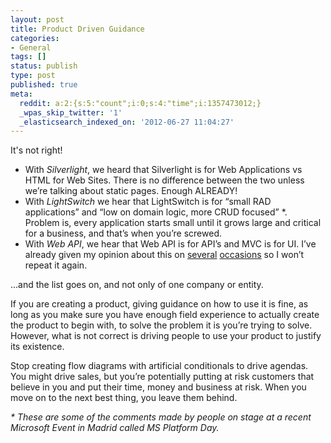```yaml
---
layout: post
title: Product Driven Guidance
categories:
- General
tags: []
status: publish
type: post
published: true
meta:
  reddit: a:2:{s:5:"count";i:0;s:4:"time";i:1357473012;}
  _wpas_skip_twitter: '1'
  _elasticsearch_indexed_on: '2012-06-27 11:04:27'
---
```

It's not right!
<ul>
	<li>With <em>Silverlight</em>, we heard that Silverlight is for Web Applications vs HTML for Web Sites. There is no difference between the two unless we’re talking about static pages. Enough ALREADY!</li>
	<li>With <em>LightSwitch </em>we hear that LightSwitch is for “small RAD applications” and “low on domain logic, more CRUD focused” *.  Problem is, every application starts small until it grows large and critical for a business, and that’s when you’re screwed.</li>
	<li>With <em>Web API</em>, we hear that Web API is for API’s and MVC is for UI. I’ve already given my opinion about this on <a href="http://hadihariri.com/2012/04/06/with-http-your-application-is-your-api/">several</a> <a href="http://hadihariri.com/2012/06/18/ndc-videos-online/">occasions</a> so I won’t repeat it again.</li>
</ul>
...and the list goes on, and not only of one company or entity.

If you are creating a product, giving guidance on how to use it is fine, as long as you make sure you have enough field experience to actually create the product to begin with, to solve the problem it is you’re trying to solve. However, what is not correct is driving people to use your product to justify its existence.

Stop creating flow diagrams with artificial conditionals to drive agendas. You might drive sales, but you’re potentially putting at risk customers that believe in you and put their time, money and business at risk. When you move on to the next best thing, you leave them behind.

<em>* These are some of the comments made by people on stage at a recent Microsoft Event in Madrid called MS Platform Day.</em>
